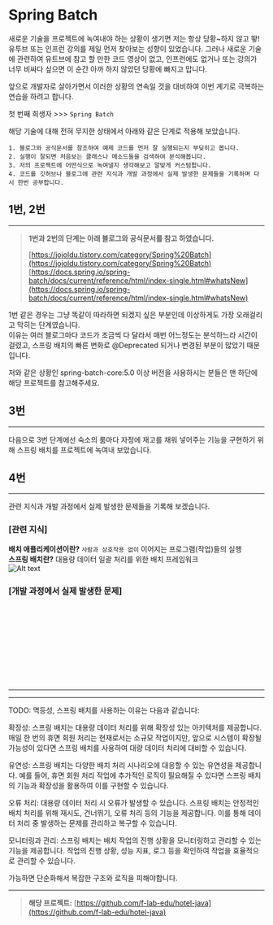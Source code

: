 # **Spring Batch**
새로운 기술을 프로젝트에 녹여내야 하는 상황이 생기면 저는 항상 당황~하지 않고 뙇! 유투브 또는 인프런 강의를 제일 먼저 찾아보는 성향이 있었습니다. 그러나 새로운 기술에 관련하여 유트브에 참고 할 만한 코드 영상이 없고, 인프런에도 없거나 또는 강의가 너무 비싸다 싶으면 이 순간 아까 하지 않았던 당황에 빠지고 맙니다.

앞으로 개발자로 살아가면서 이러한 상황의 연속일 것을 대비하여 이번 계기로 극복하는 연습을 하려고 합니다.

첫 번째 희생자 >>> ``Spring Batch``

해당 기술에 대해 전혀 무지한 상태에서 아래와 같은 단계로 적용해 보았습니다.
```
1. 블로그와 공식문서를 참조하여 예제 코드를 먼저 잘 실행되는지 부딪히고 봅니다.
2. 실행이 잘되면 처음보는 클래스나 메소드들을 검색하여 분석해봅니다.
3. 저의 프로젝트에 어떤식으로 녹여낼지 생각해보고 알맞게 커스텀합니다.
4. 코드를 깃허브나 블로그에 관련 지식과 개발 과정에서 실제 발생한 문제들을 기록하며 다시 한번 공부합니다.
```

## **1번, 2번**
---
> **1번과 2번의 단계는 아래 블로그와 공식문서를 참고 하였습니다.**
> 
> [https://jojoldu.tistory.com/category/Spring%20Batch](https://jojoldu.tistory.com/category/Spring%20Batch)<br>
> [https://docs.spring.io/spring-batch/docs/current/reference/html/index-single.html#whatsNew](https://docs.spring.io/spring-batch/docs/current/reference/html/index-single.html#whatsNew)

1번 같은 경우는 그냥 똑같이 따라하면 되겠지 싶은 부분인데 이상하게도 가장 오래걸리고 막히는 단계였습니다. <br>
이유는 여러 블로그마다 코드가 조금씩 다 달라서 매번 어느정도는 분석하느라 시간이 걸렸고, 스프링 배치의 빠른 변화로 @Deprecated 되거나 변경된 부분이 많았기 때문입니다.

저와 같은 상황인 spring-batch-core:5.0 이상 버전을 사용하시는 분들은 맨 하단에 해당 프로젝트를 참고해주세요.

## **3번**
---
다음으로 3번 단계에선 숙소의 룸마다 자정에 재고를 채워 넣어주는 기능을 구현하기 위해 스프링 배치를 프로젝트에 녹여내 보았습니다.

## **4번**
---
관련 지식과 개발 과정에서 실제 발생한 문제들을 기록해 보겠습니다.

### [관련 지식]
**배치 애플리케이션이란?** `사람과 상호작용 없이` 이어지는 프로그램(작업)들의 실행   
**스프링 배치란?** 대용량 데이터 일괄 처리를 위한 배치 프레임워크   
![Alt text](image.png)

### [개발 과정에서 실제 발생한 문제]














<br><br><br><br><br><br><br><br><br>

*** 
*** 
TODO: 멱등성,
스프링 배치를 사용하는 이유는 다음과 같습니다:

확장성: 스프링 배치는 대용량 데이터 처리를 위해 확장성 있는 아키텍처를 제공합니다. 매일 한 번의 휴면 회원 처리는 현재로서는 소규모 작업이지만, 앞으로 시스템이 확장될 가능성이 있다면 스프링 배치를 사용하여 대량 데이터 처리에 대비할 수 있습니다.

유연성: 스프링 배치는 다양한 배치 처리 시나리오에 대응할 수 있는 유연성을 제공합니다. 예를 들어, 휴면 회원 처리 작업에 추가적인 로직이 필요해질 수 있다면 스프링 배치의 기능과 확장성을 활용하여 이를 구현할 수 있습니다.

오류 처리: 대용량 데이터 처리 시 오류가 발생할 수 있습니다. 스프링 배치는 안정적인 배치 처리를 위해 재시도, 건너뛰기, 오류 처리 등의 기능을 제공합니다. 이를 통해 데이터 처리 중 발생하는 문제를 관리하고 복구할 수 있습니다.

모니터링과 관리: 스프링 배치는 배치 작업의 진행 상황을 모니터링하고 관리할 수 있는 기능을 제공합니다. 작업의 진행 상황, 성능 지표, 로그 등을 확인하여 작업을 효율적으로 관리할 수 있습니다.

가능하면 단순화해서 복잡한 구조와 로직을 피해야합니다.

***
> **해당 프로젝트:** [https://github.com/f-lab-edu/hotel-java](https://github.com/f-lab-edu/hotel-java)